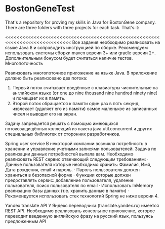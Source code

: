 # BostonGeneTest

That's a repository for proving my skills in Java for BostonGene company.
There are three folders with three projects for each task. That's it:

<<<<<<<<<<<<<<<<<<<<<<<<<<<<<<<<<<<<<<<<<<<<<<<<<<<<<<<<<<<<<<<<<<<<<<<<<<<<<
Все задания необходимо реализовать на языке Java 8 и сопроводить инструкцией по сборке. Рекомендуем использовать системы сборки maven версии 3+ или gradle версии 2+. Дополнительным бонусом будет считаться наличие тестов.
Многопоточность

Реализовать многопоточное приложение на языке Java.
В приложение должно быть реализовано два потока:
1. Первый поток считывает введённые с клавиатуры числительные на английском языке (от one до nine thousand nine hundred ninety nine) и помещает их в память.
2. Второй поток обращается к памяти один раз в пять секунд, извлекает (удаляет его из памяти) самое маленькое из записанных чисел и выводит его на экран.

Задачу запрещается решать с помощью имеющихся потокозащищённых коллекций из пакета java.util.concurrent и других специальных библиотек от сторонних разработчиков.


Spring user service
В некоторой компании возникла потребность в хранении и управление учетными записями пользователей. Задача по реализации данных потребностей выпала вам.
Необходимо реализовать REST сервис отвечающий следующим требованиям:
·         Данные пользователя которые необходимо хранить: Фамилия, Имя, Дата рождения, email и пароль.
·         Пароль пользователя должен храниться в безопасной форме
·         Функции которые должен предоставлять сервис: добавление пользователя, удаление пользователя, поиск пользователя по email
·         Использовать InMemory реализацию базы данных (т.е. хранить данные в памяти)
·         Рекомендуется использовать стек технологий Spring не ниже версии 4.


Yandex translate API
У Яндекс переводчика (translate.yandex.ru) имеется REST API. Необходимо реализовать консольное приложение, которое переводит введенную английскую фразу на русский язык, пользуясь предложенным API
>>>>>>>>>>>>>>>>>>>>>>>>>>>>>>>>>>>>>>>>>>>>>>>>>>>>>>>>>>>>>>>>>>>>>>>>>>>>>>>>

